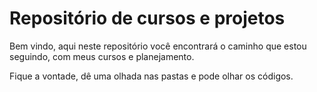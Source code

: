 # Repositório de cursos e projetos

Bem vindo, aqui neste repositório você encontrará o caminho que estou seguindo, com meus cursos e planejamento.

Fique a vontade, dê uma olhada nas pastas e pode olhar os códigos.
